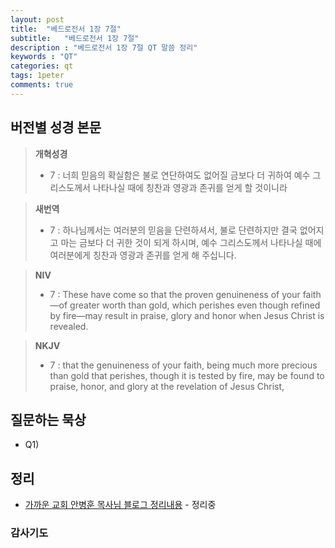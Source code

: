 ```yaml
---
layout: post
title:  "베드로전서 1장 7절"
subtitle:   "베드로전서 1장 7절"
description : "베드로전서 1장 7절 QT 말씀 정리"
keywords : "QT"
categories: qt
tags: 1peter
comments: true
---
```


## 버전별 성경 본문

> **개혁성경**
>* 7 : 너희 믿음의 확실함은 불로 연단하여도 없어질 금보다 더 귀하여 예수 그리스도께서 나타나실 때에 칭찬과 영광과 존귀를 얻게 할 것이니라

> **새번역**
>* 7 : 하나님께서는 여러분의 믿음을 단련하셔서, 불로 단련하지만 결국 없어지고 마는 금보다 더 귀한 것이 되게 하시며, 예수 그리스도께서 나타나실 때에 여러분에게 칭찬과 영광과 존귀를 얻게 해 주십니다.

> **NIV**
>* 7 : These have come so that the proven genuineness of your faith—of greater worth than gold, which perishes even though refined by fire—may result in praise, glory and honor when Jesus Christ is revealed.

> **NKJV**
>* 7 : that the genuineness of your faith, being much more precious than gold that perishes, though it is tested by fire, may be found to praise, honor, and glory at the revelation of Jesus Christ, 

## 질문하는 묵상

* Q1) 

## 정리
* [가까운 교회 안병훈 목사님 블로그 정리내용]() - 정리중

### 감사기도